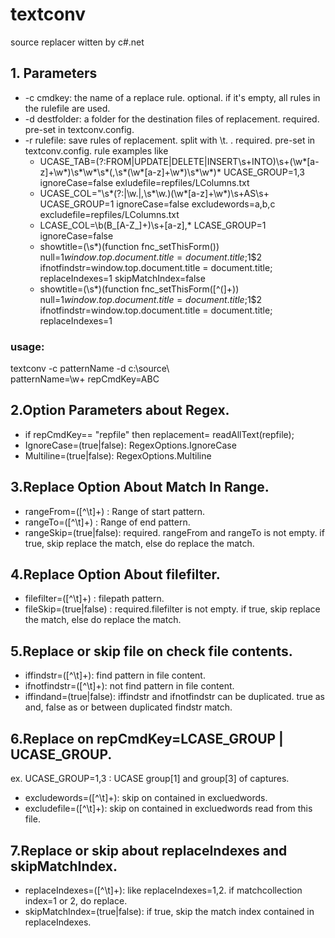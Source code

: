 # textconv
source replacer witten by c#.net

## 1. Parameters  
 - -c cmdkey: the name of a replace rule.  optional. if it's empty, all rules in the rulefile are used.
 - -d destfolder: a folder for the destination files of replacement. required. pre-set in textconv.config. 
 - -r rulefile: save rules of replacement. split with \t. . required. pre-set in textconv.config. rule examples like 
   - UCASE_TAB=(?:FROM|UPDATE|DELETE|INSERT\s+INTO)\s+(\w*[a-z]+\w*)\s*\w*\s*(,\s*(\w*[a-z]+\w*)\s*\w*)*	UCASE_GROUP=1,3	ignoreCase=false	exludefile=repfiles/LColumns.txt
   - UCASE_COL="\s*(?:|\w\.|,\s*\w\.)(\w*[a-z]+\w*)\s+AS\s+	UCASE_GROUP=1	ignoreCase=false	excludewords=a,b,c	excludefile=repfiles/LColumns.txt
   - LCASE_COL=\b(B_[A-Z_]+)\s+[a-z],*	LCASE_GROUP=1	ignoreCase=false
   - showtitle=(\s*)(function fnc_setThisForm\(\))	null=$1window.top.document.title = document.title;$1$2	ifnotfindstr=window.top.document.title = document.title;	replaceIndexes=1	skipMatchIndex=false
   - showtitle=(\s*)(function fnc_setThisForm\([^\(]+\))	null=$1window.top.document.title = document.title;$1$2	ifnotfindstr=window.top.document.title = document.title;	replaceIndexes=1


### usage:  
   textconv -c patternName -d c:\source\  
   patternName=\w+  repCmdKey=ABC  
   
## 2.Option Parameters about Regex.
- if repCmdKey== "repfile" then replacement= readAllText(repfile);
- IgnoreCase=(true|false): RegexOptions.IgnoreCase
- Multiline=(true|false): RegexOptions.Multiline

## 3.Replace Option About Match In Range.
- rangeFrom=([^\t]+) : Range of start pattern.
- rangeTo=([^\t]+)   : Range of end pattern.
- rangeSkip=(true|false): required. rangeFrom and rangeTo is not empty. 
if true, skip replace the match, else do replace the match.

## 4.Replace Option About filefilter.
- filefilter=([^\t]+) : filepath pattern. 
- fileSkip=(true|false)  : required.filefilter is not empty. 
 if true, skip replace the match, else do replace the match.
 
## 5.Replace or skip file on check file contents.
- iffindstr=([^\t]+): find pattern in file content.
- ifnotfindstr=([^\t]+): not find pattern in file content.
- iffindand=(true|false): iffindstr and ifnotfindstr can be duplicated. 
true as and, false as or between duplicated findstr match.  

## 6.Replace on repCmdKey=LCASE_GROUP | UCASE_GROUP. 
   ex. UCASE_GROUP=1,3 : UCASE group[1] and group[3] of captures.
- excludewords=([^\t]+): skip on contained in excluedwords.  
- excludefile=([^\t]+): skip on contained in excluedwords read from this file. 

## 7.Replace or skip about replaceIndexes and skipMatchIndex.
- replaceIndexes=([^\t]+): like replaceIndexes=1,2. if matchcollection index=1 or 2, do replace.
- skipMatchIndex=(true|false): if true, skip the match index contained in replaceIndexes.

